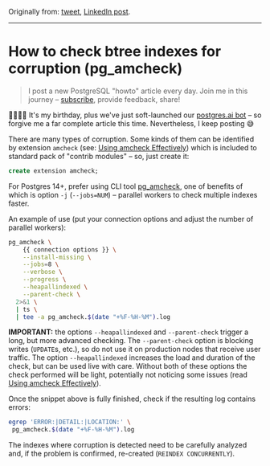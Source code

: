 Originally from: [tweet](https://twitter.com/samokhvalov/status/1726184669622989250), [LinkedIn post]().

---

# How to check btree indexes for corruption (pg_amcheck)

> I post a new PostgreSQL "howto" article every day. Join me in this
> journey – [subscribe](https://twitter.com/samokhvalov/), provide feedback, share!

🥳🤩🎂🎉 It's my birthday, plus we've just soft-launched our
[postgres.ai bot](https://twitter.com/samokhvalov/status/1726177412755677283) – so forgive me a far complete article
this time. Nevertheless, I keep posting 😅

There are many types of corruption. Some kinds of them can be identified by extension `amcheck`
(see: [Using amcheck Effectively](https://postgresql.org/docs/current/amcheck.html#AMCHECK-USING-AMCHECK-EFFECTIVELY))
which is included to standard pack of "contrib modules" – so, just create it:

```sql
create extension amcheck;
```

For Postgres 14+, prefer using CLI tool [pg_amcheck](https://postgresql.org/docs/current/app-pgamcheck.html), one of
benefits of which is option `-j` (`--jobs=NUM`) – parallel workers to check multiple indexes faster.

An example of use (put your connection options and adjust the number of parallel workers):

```bash
pg_amcheck \
    {{ connection options }} \
    --install-missing \
    --jobs=8 \
    --verbose \
    --progress \
    --heapallindexed \
    --parent-check \
  2>&1 \
  | ts \
  | tee -a pg_amcheck.$(date "+%F-%H-%M").log
```

**IMPORTANT:** the options `--heapallindexed` and `--parent-check` trigger a long, but more advanced checking. The
`--parent-check` option is blocking writes (`UPDATE`s, etc.), so do not use it on production nodes that receive user
traffic. The option `--heapallindexed` increases the load and duration of the check, but can be used live with
care. Without both of these options the check performed will be light, potentially not noticing some issues
(read [Using amcheck Effectively](https://postgresql.org/docs/current/amcheck.html#AMCHECK-USING-AMCHECK-EFFECTIVELY)).

Once the snippet above is fully finished, check if the resulting log contains errors:

```bash
egrep 'ERROR:|DETAIL:|LOCATION:' \
 pg_amcheck.$(date "+%F-%H-%M").log
```

The indexes where corruption is detected need to be carefully analyzed and, if the problem is confirmed, re-created
(`REINDEX CONCURRENTLY`).
